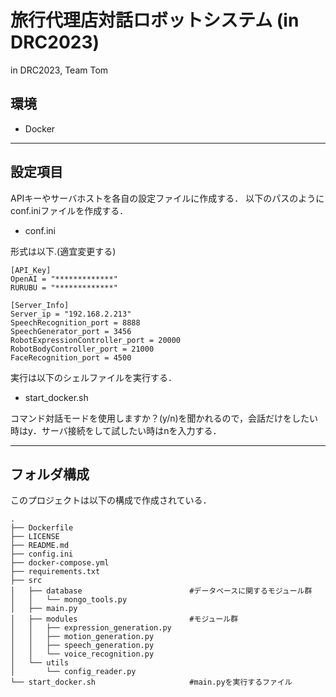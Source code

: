 # 旅行代理店対話ロボットシステム (in DRC2023)
in DRC2023, Team Tom

## 環境
- Docker

---
## 設定項目
APIキーやサーバホストを各自の設定ファイルに作成する．
以下のパスのようにconf.iniファイルを作成する．
- conf.ini
  
形式は以下.(適宜変更する)
```
[API_Key]
OpenAI = "*************"
RURUBU = "*************"

[Server_Info]
Server_ip = "192.168.2.213"
SpeechRecognition_port = 8888
SpeechGenerator_port = 3456
RobotExpressionController_port = 20000
RobotBodyController_port = 21000
FaceRecognition_port = 4500
```

実行は以下のシェルファイルを実行する．
- start_docker.sh
  
コマンド対話モードを使用しますか？(y/n)を聞かれるので，会話だけをしたい時はy．サーバ接続をして試したい時はnを入力する．

---
## フォルダ構成
このプロジェクトは以下の構成で作成されている．
```
.
├── Dockerfile
├── LICENSE
├── README.md
├── config.ini
├── docker-compose.yml
├── requirements.txt
├── src
│   ├── database                        #データベースに関するモジュール群
│   │   └── mongo_tools.py
│   ├── main.py
│   ├── modules                         #モジュール群
│   │   ├── expression_generation.py
│   │   ├── motion_generation.py
│   │   ├── speech_generation.py
│   │   └── voice_recognition.py
│   └── utils
│       └── config_reader.py
└── start_docker.sh                     #main.pyを実行するファイル
```
